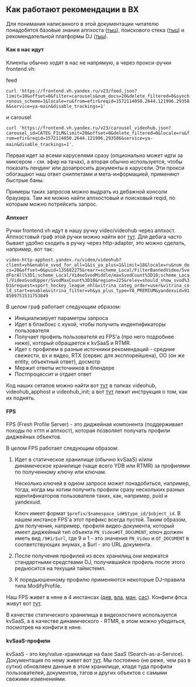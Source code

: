 ## Как работают рекомендации в ВХ

Для понимания написанного в этой документации читателю понадобятся базовые знания аппхоста ([тыц](https://wiki.yandex-team.ru/apphost/)), поискового стека ([тыц](https://doc.yandex-team.ru/Search/ySearchArchIntro/concepts/About.html)) и рекомендательной платформы DJ ([тыц](https://a.yandex-team.ru/arc/trunk/arcadia/dj/doc/Overview.md)).

#### Как в нас идут

Клиенты обычно ходят в нас не напрямую, а через прокси-ручки frontend.vh:

feed

`curl 'https://frontend.vh.yandex.ru/v23/feed.json?limit=10&offset=0&filter=carousels&num_docs=20&delete_filtered=0&synchronous_scheme=1&locale=ru&from=efir&reqid=1572114050.2644.121996.293586&service=ya-main&disable_trackings=1'`

и carousel

`curl 'https://frontend.vh.yandex.ru/v23/carousel_videohub.json?carousel_id=CATEG_FILM&limit=20&offset=0&delete_filtered=0&locale=ru&from=efir&reqid=1572114050.2644.121996.293586&service=ya-main&disable_trackings=1'`​ .

Первая идет за всеми каруселями сразу (опционально может идти за миксером - см. эфир на тачах), а вторая обычно используется, чтобы показать лендинг или дозапросить документы в карусели. Эти прокси обогащают наш ответ сниппетами и мета-информацией, применяют быстрые баны.

Примеры таких запросов можно выдрать из дебажной консоли браузера. Там же можно найти аппхостовый и поисковый reqid, по которым можно потрейсить запрос.

#### Аппхост

Ручки frontend.vh идут в нашу ручку video/videohub через аппхост. Аппхостовый граф этой ручки можно найти вот [тут](https://apphost.n.yandex-team.ru/#/graph/production/VIDEO::videohub). Для дебага часто бывает удобно сходить в ручку через http-adapter, это можно сделать, например, вот так:

`video-http-apphost.yandex.ru/video/videohub?client=vh&enable_svod_for_all=1&is_ya_plus=1&limit=18&locale=ru&num_docs=20&offset=0&puid=135682275&rearr=scheme_Local/FilterBannedVideo/SvodForAll%3D1;scheme_Local/VideoSvodMiddle/maxSvodCount%3D10;scheme_Local/VideoSvodUpper/SvodMaxCount%3D10&region=225&relev=should_show_svod%3D1&request=sport_hockey_league_nhl&vitrina_categ_order=user&vitrina_cold_start=enable&vitrina_filter=vh&ya_plus_type=YA_PREMIUM&yandexuid=918509751531753849`

В целом граф работает следующим образом:

* Инициализирует параметры запроса
* Идет в блэкбокс с кукой, чтобы получить индентификаторы пользователя
* Получает профиль пользователя из FPS'а (про него подробнее ниже), который обращается к kvSaaS и RTMR.
* Идет с профилем в разные источники рекомендаций - средние свежести, вх и видео, RTX (сервис для эксплорейшена), ОО (он же entity, объектный ответ), досмотр
* Мержит ответы источников в блендере
* Постпроцессит и отдает ответ

Код наших сетапов можно найти вот [тут](https://a.yandex-team.ru/arc/trunk/arcadia/web/src_setup/lib/setup) в папках videohub, videohub_apphost и videohub_init; а вот [тут](wiki.yandex-team.ru/users/justdev/Kak-podnjat-srcsetup/) лежит инструкция о том, как их поднять.

#### FPS

FPS (Fresh Profile Server) - это диджейная компонента (поддерживает походы по хттп и аппхост), которая позволяет получать профили диджейных объектов.

В целом FPS работает следующим образом:

1. Идет в статическое хранилище (обычно kvSaaS) и/или динамическое хранилище (чаще всего YDB или RTMR) за профилями по полученному ключу или ключам.

   Несколько ключей в одном запросе может понадобиться, например, тогда, когда мы хотим получить профили сразу нескольких разных идентификаторов пользователя таких, как, например, puid и yandexuid.

   Ключ имеет формат `$prefix/$namespace_id#$type_id/$object_id`.  В нашем инстансе FPS'а этот префикс всегда пустой. Таким образом, для получения, например, профиля видео-документа, который имеет диджейный тип объекта `PN_Video#OT_DOCUMENT`, ключ должен иметь вид `/9#1/$url`, где 9 и 1 - это значения `PN_Video` и `OT_DOCUMENT` в соответствующих энумах, а $url - это URL документа.

2. После получения профилей из всех хранилищ они мержатся стандартными средствами DJ, получившийся профиль после этого редьюсится на текущий таймстемп.
3. К поредьюшенному профилю применяются некоторые DJ-правила типа ModifyProfile.

Наш FPS живет в няне в 4 инстансах ([дев](https://nanny.yandex-team.ru/ui/#/services/catalog/vla_vitrina_fresh_profile_server_dev/), [вла](https://nanny.yandex-team.ru/ui/#/services/catalog/vla_vitrina_fresh_profile_server/), [ман](https://nanny.yandex-team.ru/ui/#/services/catalog/man_vitrina_fresh_profile_server/), [сас](https://nanny.yandex-team.ru/ui/#/services/catalog/sas_vitrina_fresh_profile_server/)). Конфиги фпса живут вот [тут](https://a.yandex-team.ru/arc/trunk/arcadia/extsearch/video/quality/recommender/dj/rules/fresh_profile_server.conf).

В качестве статического хранилища в видеохостинге используется kvSaaS, а в качестве динамического - RTMR, в этом можно убедиться, посмотрев на конфиги в няне.

#### kvSaaS-профили

kvSaaS - это key/value-хранилище на базе SaaS (Search-as-a-Service). Документация по нему живет вот [тут](https://wiki.yandex-team.ru/jandekspoisk/SaaS/). Мы постоянно (не реже, чем раз в сутки) обновляем данные в этом хранилище, кладя туда профили пользователей, документов, тэгов и других объектов с самыми свежими изменениями.


